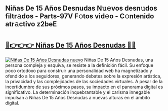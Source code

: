 ## Niñas De 15 Años Desnudas N𝚞𝚎vos desn𝚞dos filtr𝚊dos - Parts-97V F𝚘tos vid𝚎o - C𝚘ntenido atr𝚊ctivo z2beE

# <h2><a href="http://mb4g6jh.tromn.icu/?c=Ni%c3%b1as+De+15+A%c3%b1os+Desnudas">🔗👉👉👉 Niñas De 15 Años Desnudas 🔗🔗</a></h2>

[![Niñas De 15 Años Desnudas nuevo](https://i.imgur.com/pEAQMta.gif)](http://mb4g6jh.tromn.icu/?c=Ni%c3%b1as+De+15+A%c3%b1os+Desnudas)
Niñas De 15 Años Desnudas, una persona compleja y esquiva, se resiste a la definición fácil. Su enfoque poco ortodoxo para construir una personalidad web ha magnetizado y ofendido a los seguidores, generando debates sobre la expresión artística, la privacidad y las complejidades de las sociedades virtuales. A pesar de la incertidumbre de sus próximos pasos, su impacto en el panorama digital es significativo. La determinación inquebrantable y el carisma innegable impulsan a Niñas De 15 Años Desnudas a nuevas alturas en el ámbito digital.
